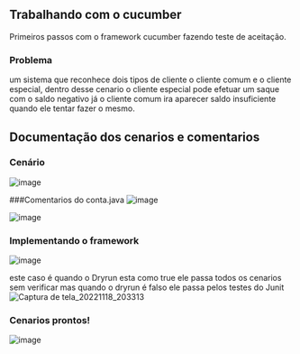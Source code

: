 ## Trabalhando com o cucumber
Primeiros passos com o framework cucumber fazendo teste de aceitação.

### Problema
um sistema que reconhece dois tipos de cliente o cliente comum e o cliente especial, dentro desse cenario o cliente especial pode efetuar um saque com o saldo negativo já o cliente comum ira aparecer saldo insuficiente quando ele tentar fazer o mesmo.


## Documentação dos cenarios  e comentarios

### Cenário 
![image](https://user-images.githubusercontent.com/80792559/202826897-90054c8f-a162-4c33-bc6d-ae256551fb47.png)


###Comentarios do conta.java
![image](https://user-images.githubusercontent.com/80792559/202828296-014b9a4f-a439-481d-85dc-38b7257ec48a.png)

![image](https://user-images.githubusercontent.com/80792559/202828410-a76f82b1-c119-4cc7-a0cc-cad70de88340.png)

### Implementando o framework
![image](https://user-images.githubusercontent.com/80792559/202827425-e68aae44-79e0-4423-a9d4-d5f901cd359e.png)



este caso é quando o Dryrun esta como true ele passa todos os cenarios sem verificar mas quando o dryrun é falso ele passa pelos testes do Junit
![Captura de tela_20221118_203313](https://user-images.githubusercontent.com/80792559/202826716-4abf9d07-02d9-4227-9d67-498bb4f1b16c.png)

### Cenarios prontos!
![image](https://user-images.githubusercontent.com/80792559/202827662-9266bf49-8ab6-4c2c-9cc6-579c322afe5e.png)
